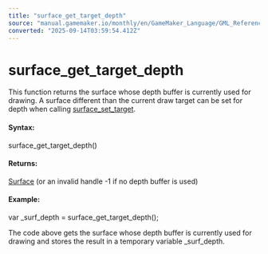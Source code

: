```yaml
---
title: "surface_get_target_depth"
source: "manual.gamemaker.io/monthly/en/GameMaker_Language/GML_Reference/Drawing/Surfaces/surface_get_target_depth.htm"
converted: "2025-09-14T03:59:54.412Z"
---
```


# surface\_get\_target\_depth

This function returns the surface whose depth buffer is currently used for drawing. A surface different than the current draw target can be set for depth when calling [surface\_set\_target](surface_set_target.md).

#### Syntax:

surface\_get\_target\_depth()

#### Returns:

[Surface](surface_create.md) (or an invalid handle -1 if no depth buffer is used)

#### Example:

var \_surf\_depth = surface\_get\_target\_depth();

The code above gets the surface whose depth buffer is currently used for drawing and stores the result in a temporary variable \_surf\_depth.